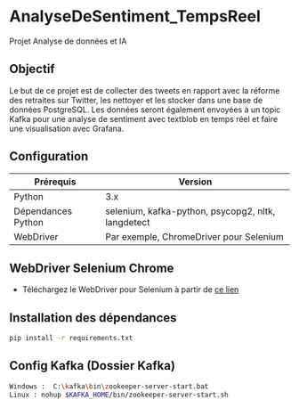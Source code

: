 # AnalyseDeSentiment_TempsReel
Projet Analyse de données et IA

## Objectif
Le but de ce projet est de collecter des tweets en rapport avec la réforme des retraites sur Twitter, les nettoyer et les stocker dans une base de données PostgreSQL. Les données seront également envoyées à un topic Kafka pour une analyse de sentiment avec textblob en temps réel et faire une visualisation avec Grafana.

## Configuration
| Prérequis       | Version    |
|----------------|------------|
| Python         | 3.x        |
| Dépendances Python | selenium, kafka-python, psycopg2, nltk, langdetect |
| WebDriver      | Par exemple, ChromeDriver pour Selenium |

## WebDriver Selenium Chrome
- Téléchargez le WebDriver pour Selenium à partir de [ce lien](https://chromedriver.chromium.org/downloads)

## Installation des dépendances
```bash
pip install -r requirements.txt
```
## Config Kafka (Dossier Kafka)
```bash
Windows :  C:\kafka\bin\zookeeper-server-start.bat
Linux : nohup $KAFKA_HOME/bin/zookeeper-server-start.sh
```
